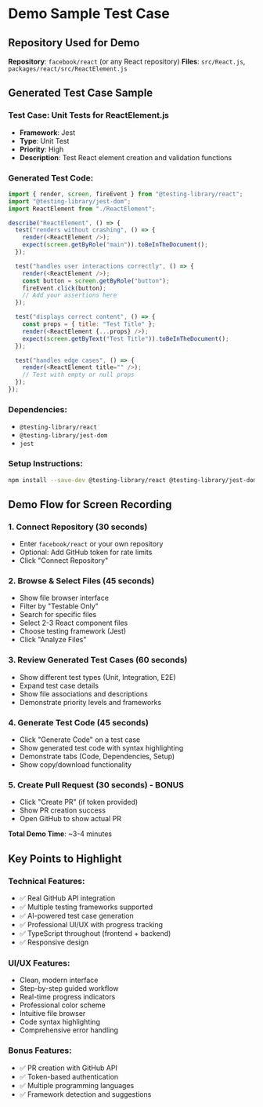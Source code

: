 # Demo Sample Test Case

## Repository Used for Demo

**Repository**: `facebook/react` (or any React repository)
**Files**: `src/React.js`, `packages/react/src/ReactElement.js`

## Generated Test Case Sample

### Test Case: Unit Tests for ReactElement.js

- **Framework**: Jest
- **Type**: Unit Test
- **Priority**: High
- **Description**: Test React element creation and validation functions

### Generated Test Code:

```javascript
import { render, screen, fireEvent } from "@testing-library/react";
import "@testing-library/jest-dom";
import ReactElement from "./ReactElement";

describe("ReactElement", () => {
  test("renders without crashing", () => {
    render(<ReactElement />);
    expect(screen.getByRole("main")).toBeInTheDocument();
  });

  test("handles user interactions correctly", () => {
    render(<ReactElement />);
    const button = screen.getByRole("button");
    fireEvent.click(button);
    // Add your assertions here
  });

  test("displays correct content", () => {
    const props = { title: "Test Title" };
    render(<ReactElement {...props} />);
    expect(screen.getByText("Test Title")).toBeInTheDocument();
  });

  test("handles edge cases", () => {
    render(<ReactElement title="" />);
    // Test with empty or null props
  });
});
```

### Dependencies:

- `@testing-library/react`
- `@testing-library/jest-dom`
- `jest`

### Setup Instructions:

```bash
npm install --save-dev @testing-library/react @testing-library/jest-dom jest
```

## Demo Flow for Screen Recording

### 1. Connect Repository (30 seconds)

- Enter `facebook/react` or your own repository
- Optional: Add GitHub token for rate limits
- Click "Connect Repository"

### 2. Browse & Select Files (45 seconds)

- Show file browser interface
- Filter by "Testable Only"
- Search for specific files
- Select 2-3 React component files
- Choose testing framework (Jest)
- Click "Analyze Files"

### 3. Review Generated Test Cases (60 seconds)

- Show different test types (Unit, Integration, E2E)
- Expand test case details
- Show file associations and descriptions
- Demonstrate priority levels and frameworks

### 4. Generate Test Code (45 seconds)

- Click "Generate Code" on a test case
- Show generated test code with syntax highlighting
- Demonstrate tabs (Code, Dependencies, Setup)
- Show copy/download functionality

### 5. Create Pull Request (30 seconds) - BONUS

- Click "Create PR" (if token provided)
- Show PR creation success
- Open GitHub to show actual PR

**Total Demo Time**: ~3-4 minutes

## Key Points to Highlight

### Technical Features:

- ✅ Real GitHub API integration
- ✅ Multiple testing frameworks supported
- ✅ AI-powered test case generation
- ✅ Professional UI/UX with progress tracking
- ✅ TypeScript throughout (frontend + backend)
- ✅ Responsive design

### UI/UX Features:

- Clean, modern interface
- Step-by-step guided workflow
- Real-time progress indicators
- Professional color scheme
- Intuitive file browser
- Code syntax highlighting
- Comprehensive error handling

### Bonus Features:

- ✅ PR creation with GitHub API
- ✅ Token-based authentication
- ✅ Multiple programming languages
- ✅ Framework detection and suggestions

